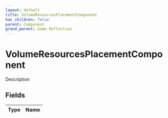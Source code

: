```yaml
---
layout: default
title: VolumeResourcesPlacementComponent
has_children: false
parent: Component
grand_parent: Game Reflection
---
```

# VolumeResourcesPlacementComponent
Description 

## Fields

| Type | Name |
|:-------------|:--------------|

